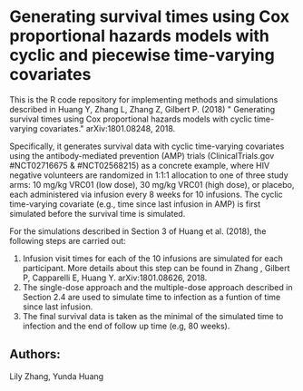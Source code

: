 # Generating survival times using Cox proportional hazards models with cyclic and piecewise time-varying covariates
This is the R code repository for implementing methods and simulations described in Huang Y, Zhang L, Zhang Z, Gilbert P. (2018) " Generating survival times using Cox proportional hazards models with cyclic time-varying covariates." arXiv:1801.08248, 2018.

Specifically, it generates survival data with cyclic time-varying covariates using the antibody-mediated prevention (AMP) trials (ClinicalTrials.gov #NCT02716675 & #NCT02568215) as a concrete example, where HIV negative volunteers are randomized in 1:1:1 allocation to one of three study arms: 10 mg/kg VRC01 (low dose), 30 mg/kg VRC01 (high dose), or placebo, each administered via infusion every 8 weeks for 10 infusions. The cyclic time-varying covariate (e.g., time since last infusion in AMP) is first simulated before the survival time is simulated. 

For the simulations described in Section 3 of Huang et al. (2018), the following steps are carried out: 
1. Infusion visit times for each of the 10 infusions are simulated for each participant. More details about this step can be found in Zhang , Gilbert P, Capparelli E, Huang Y. arXiv:1801.08626, 2018.
2. The single-dose approach and the  multiple-dose approach described in Section 2.4 are used to simulate time to infection as a funtion of time since last infusion. 
3. The final survival data is taken as the minimal of the simulated time to infection and the end of follow up time (e.g, 80 weeks). 

## Authors: 
Lily Zhang, Yunda Huang
